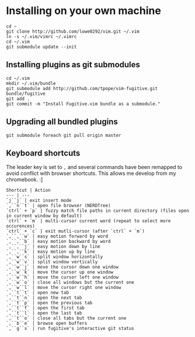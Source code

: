 # Installing on your own machine

    cd ~
    git clone http://github.com/lowe0292/vim.git ~/.vim
    ln -s ~/.vim/vimrc ~/.vimrc
    cd ~/.vim
    git submodule update --init 

## Installing plugins as git submodules

    cd ~/.vim
    mkdir ~/.vim/bundle
    git submodule add http://github.com/tpope/vim-fugitive.git bundle/fugitive
    git add .
    git commit -m "Install Fugitive.vim bundle as a submodule."

## Upgrading all bundled plugins
    
    git submodule foreach git pull origin master

## Keyboard shortcuts

The leader key is set to `,` and several commands have been remapped to avoid conflict with browser shortcuts. This allows me develop from my chromebook. :]

    Shortcut | Action
    --- | ---
    `j``j` | exit insert mode
    `,``n``t` | open file browser (NERDTree)
    `ctrl` + `p` | fuzzy match file paths in current directory (files open in current window by default)
    `ctrl` + `m` | multi-cursor current word (repeat to select more occurences)
    `ctrl` + `c` | exit mutli-cursor (after `ctrl` + `m`)
    `,``,``w` | easy motion forward by word
    `,``,``b` | easy motion backward by word
    `,``,``j` | easy motion down by line
    `,``,``k` | easy motion up by line
    `,``w``s` | split window horizontally
    `,``w``v` | split window vertically
    `,``w``j` | move the cursor down one window
    `,``w``k` | move the cursor up one window
    `,``w``h` | move the cursor left one window
    `,``w``o` | close all windows but the current one
    `,``w``l` | move the cursor right one window
    `,``t``t` | open new tab
    `,``t``n` | open the next tab
    `,``t``p` | open the previous tab
    `,``t``f` | open the first tab
    `,``t``l` | open the last tab
    `,``t``o` | close all tabs but the current one
    `,``b``e` | browse open buffers
    `,``g``s` | run fugitive's interactive git status
